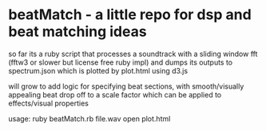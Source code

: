 beatMatch - a little repo for dsp and beat matching ideas
===
so far its a ruby script that processes a soundtrack with a sliding window fft (fftw3 or slower but license free ruby impl) and dumps its outputs to spectrum.json which is plotted by plot.html using d3.js

will grow to add logic for specifying beat sections, with smooth/visually appealing beat drop off to a scale factor which can be applied to effects/visual properties

  usage: 
  	ruby beatMatch.rb file.wav
  	open plot.html

